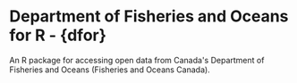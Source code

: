 # Department of Fisheries and Oceans for R - {dfor}
An R package for accessing open data from Canada's Department of Fisheries and Oceans (Fisheries and Oceans Canada).


